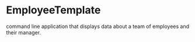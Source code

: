 # EmployeeTemplate
 command line application that displays data about a team of employees and their manager.
